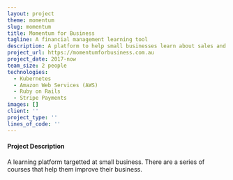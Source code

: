 ```yaml
---
layout: project
theme: momentum
slug: momentum
title: Momentum for Business
tagline: A financial management learning tool
description: A platform to help small businesses learn about sales and business process
project_url: https://momentumforbusiness.com.au
project_date: 2017-now
team_size: 2 people
technologies:
  - Kubernetes
  - Amazon Web Services (AWS)
  - Ruby on Rails
  - Stripe Payments
images: []
client: ''
project_type: ''
lines_of_code: ''
---
```


#### Project Description

A learning platform targetted at small business. There are a series of courses that help them improve their business.
